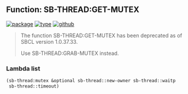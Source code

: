 ## Function: SB-THREAD:GET-MUTEX
[![package](https://img.shields.io/badge/Package-SB--THREAD-5f9ea0.svg?style=social&colorA=999999)](../) [![type](https://img.shields.io/badge/Type-Function-5f9ea0.svg?style=social&colorA=999999)](../#function) [![github](https://img.shields.io/badge/GitHub-View_the_source-5f9ea0.svg?style=social&colorA=999999&logo=github)](https://github.com/sbcl/sbcl/blob/master/src/code/target-thread.lisp/) 

> The function SB-THREAD:GET-MUTEX has been deprecated as of SBCL version 1.0.37.33.
> 
> Use SB-THREAD:GRAB-MUTEX instead.

### Lambda list
```cl
(sb-thread:mutex &optional sb-thread::new-owner sb-thread::waitp
 sb-thread::timeout)
```
